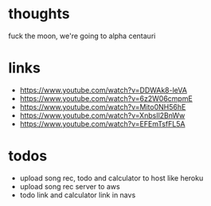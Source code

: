 # thoughts
fuck the moon, we're going to alpha centauri

# links
- https://www.youtube.com/watch?v=DDWAk8-leVA
- https://www.youtube.com/watch?v=6z2W06cmpmE
- https://www.youtube.com/watch?v=Mito0NH56hE
- https://www.youtube.com/watch?v=XnbsIl2BnWw
- https://www.youtube.com/watch?v=EFEmTsfFL5A

# todos
- upload song rec, todo and calculator to host like heroku
- upload song rec server to aws
- todo link and calculator link in navs
